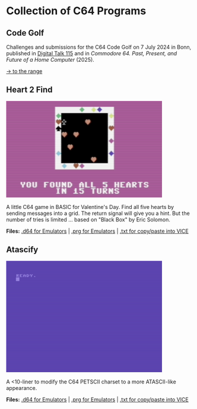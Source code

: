 # Collection of C64 Programs

## Code Golf

Challenges and submissions for the C64 Code Golf on 7 July 2024 in Bonn, published in [Digital Talk 115](https://digitaltalk.at/) and in *Commodore 64. Past, Present, and Future of a Home Computer* (2025).

[→ to the range](codegolf#readme)

## Heart 2 Find

![Heart to Find](heart2find/heart2find.png)

A little C64 game in BASIC for Valentine's Day. Find all five hearts by sending messages into a grid. The return signal will give you a hint. But the number of tries is limited ... based on "Black Box" by Eric Solomon.

**Files:** [.d64 for Emulators](heart2find/heart2find.d64) | [.prg for Emulators](heart2find/heart2find.prg) | [.txt for copy/paste into VICE](heart2find/heart2find.txt)

## Atascify

![Atascify](atascify/atascify.png)

A <10-liner to modify the C64 PETSCII charset to a more ATASCII-like appearance.

**Files:** [.d64 for Emulators](atascify/atascify.d64) | [.prg for Emulators](atascify/atascify.prg) | [.txt for copy/paste into VICE](atascify/atascify.txt)
